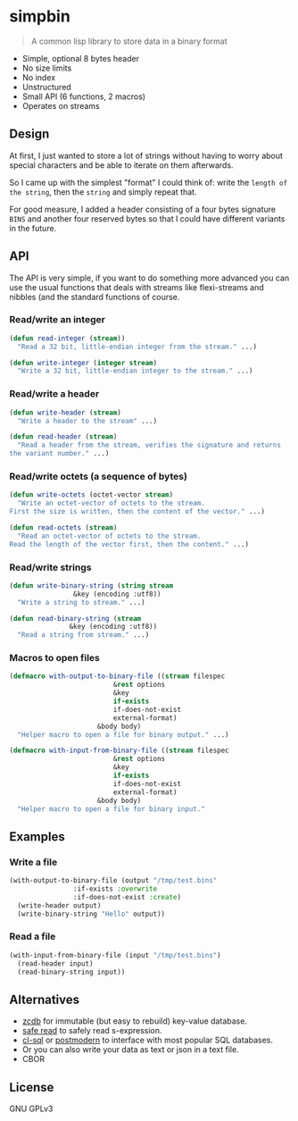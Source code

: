 # simpbin

> A common lisp library to store data in a binary format

- Simple, optional 8 bytes header
- No size limits
- No index
- Unstructured
- Small API (6 functions, 2 macros)
- Operates on streams

## Design

At first, I just wanted to store a lot of strings without having to
worry about special characters and be able to iterate on them
afterwards.

So I came up with the simplest "format" I could think of: write the
`length of the string`, then the `string` and simply repeat that.

For good measure, I added a header consisting of a four bytes
signature `BINS` and another four reserved bytes so that I could have
different variants in the future.

## API

The API is very simple, if you want to do something more advanced you
can use the usual functions that deals with streams like flexi-streams
and nibbles (and the standard functions of course.

### Read/write an integer

```lisp
(defun read-integer (stream))
  "Read a 32 bit, little-endian integer from the stream." ...)

(defun write-integer (integer stream)
  "Write a 32 bit, little-endian integer to the stream." ...)
```

### Read/write a header

```lisp
(defun write-header (stream)
  "Write a header to the stream" ...)

(defun read-header (stream)
  "Read a header from the stream, verifies the signature and returns
the variant number." ...)
```

### Read/write octets (a sequence of bytes)

```lisp
(defun write-octets (octet-vector stream)
  "Write an octet-vector of octets to the stream.
First the size is written, then the content of the vector." ...)

(defun read-octets (stream)
  "Read an octet-vector of octets to the stream.
Read the length of the vector first, then the content." ...)
```

### Read/write strings

```lisp
(defun write-binary-string (string stream
			    &key (encoding :utf8))
  "Write a string to stream." ...)

(defun read-binary-string (stream
			   &key (encoding :utf8))
  "Read a string from stream." ...)
```

### Macros to open files

```lisp
(defmacro with-output-to-binary-file ((stream filespec
					      &rest options
					      &key
					      if-exists
					      if-does-not-exist
					      external-format)
				      &body body)
  "Helper macro to open a file for binary output." ...)
```

```lisp
(defmacro with-input-from-binary-file ((stream filespec
					      &rest options
					      &key
					      if-exists
					      if-does-not-exist
					      external-format)
				      &body body)
  "Helper macro to open a file for binary input."
```

## Examples

### Write a file
```lisp
(with-output-to-binary-file (output "/tmp/test.bins"
			    :if-exists :overwrite
			    :if-does-not-exist :create)
  (write-header output)
  (write-binary-string "Hello" output))
```

### Read a file
```lisp
(with-input-from-binary-file (input "/tmp/test.bins")
  (read-header input)
  (read-binary-string input))
```

## Alternatives

- [zcdb](http://www.xach.com/lisp/zcdb/) for immutable (but easy to
  rebuild) key-value database.
- [safe read](https://github.com/phoe/safe-read) to safely read
  s-expression.
- [cl-sql](http://clsql.kpe.io) or
  [postmodern](https://marijnhaverbeke.nl/postmodern/) to interface
  with most popular SQL databases.
- Or you can also write your data as text or json in a text file.
- CBOR

## License

GNU GPLv3
